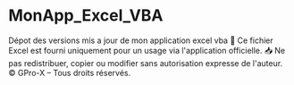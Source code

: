 # MonApp_Excel_VBA
Dépot des versions mis a jour de mon application excel vba
📌 Ce fichier Excel est fourni uniquement pour un usage via l'application officielle.
📥 Ne pas redistribuer, copier ou modifier sans autorisation expresse de l'auteur.
© GPro-X – Tous droits réservés.
